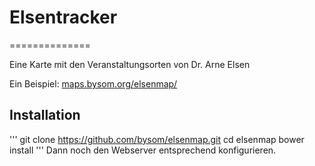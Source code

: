 # Elsentracker
==============

Eine Karte mit den Veranstaltungsorten von Dr. Arne Elsen

Ein Beispiel: [maps.bysom.org/elsenmap/](http://maps.bysom.org/elsenmap/)

## Installation
'''
git clone https://github.com/bysom/elsenmap.git
cd elsenmap
bower install
'''
Dann noch den Webserver entsprechend konfigurieren.